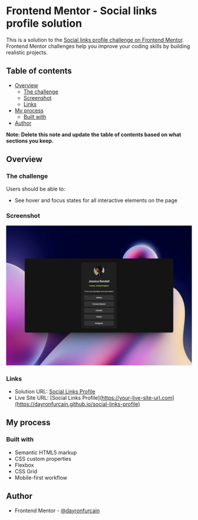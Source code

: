 # Frontend Mentor - Social links profile solution

This is a solution to the [Social links profile challenge on Frontend Mentor](https://www.frontendmentor.io/challenges/social-links-profile-UG32l9m6dQ). Frontend Mentor challenges help you improve your coding skills by building realistic projects.

## Table of contents

- [Overview](#overview)
  - [The challenge](#the-challenge)
  - [Screenshot](#screenshot)
  - [Links](#links)
- [My process](#my-process)
  - [Built with](#built-with)
- [Author](#author)

**Note: Delete this note and update the table of contents based on what sections you keep.**

## Overview

### The challenge

Users should be able to:

- See hover and focus states for all interactive elements on the page

### Screenshot

![preview](./preview.png)

### Links

- Solution URL: [Social Links Profile](https://github.com/dayronfurcain/social-links-profile)
- Live Site URL: [Social Links Profile](https://your-live-site-url.com](https://dayronfurcain.github.io/social-links-profile)

## My process

### Built with

- Semantic HTML5 markup
- CSS custom properties
- Flexbox
- CSS Grid
- Mobile-first workflow

## Author

- Frontend Mentor - [@dayronfurcain](https://www.frontendmentor.io/profile/dayronfurcain)
